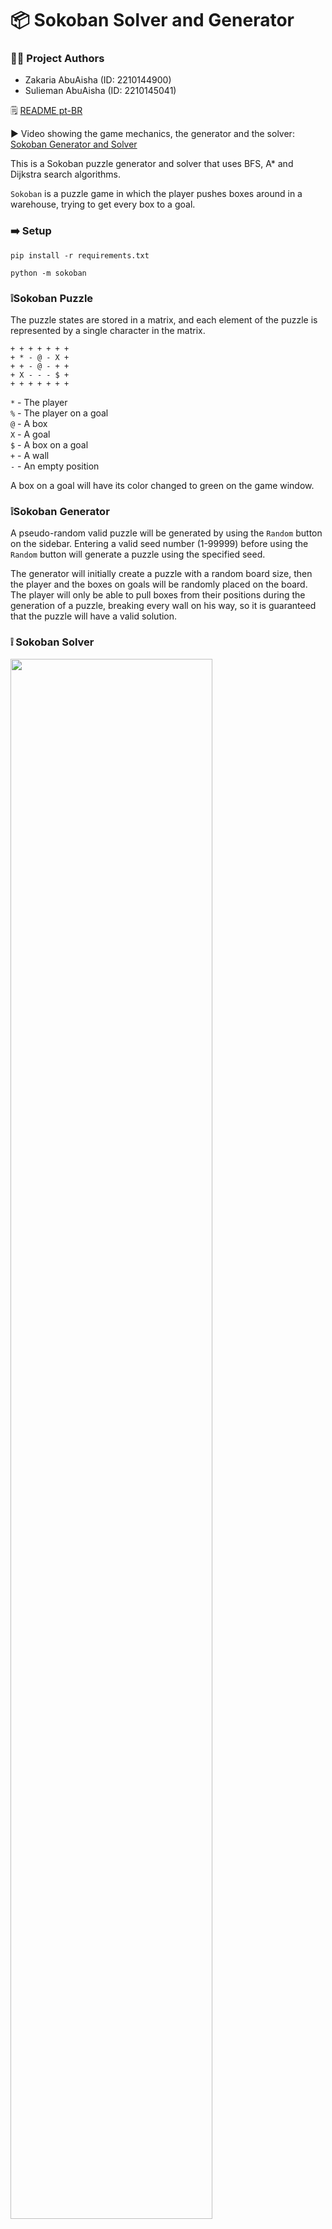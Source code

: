 # 📦 Sokoban Solver and Generator

### 👨‍🎓 Project Authors
- Zakaria AbuAisha (ID: 2210144900)  
- Sulieman AbuAisha (ID: 2210145041)

🗒️ [README pt-BR](https://github.com/xbandrade/sokoban-solver-generator/blob/main/README-pt-BR.md)

▶️ Video showing the game mechanics, the generator and the solver: [Sokoban Generator and Solver](https://www.youtube.com/watch?v=l0BHKkoViII)

This is a Sokoban puzzle generator and solver that uses BFS, A* and Dijkstra search algorithms.



`Sokoban` is a puzzle game in which the player pushes boxes around in a warehouse, trying to get every box to a goal.



### ➡️ Setup 
```pip install -r requirements.txt```

```python -m sokoban```


### ❕Sokoban Puzzle
The puzzle states are stored in a matrix, and each element of the puzzle is represented by a single character in the matrix.
```
+ + + + + + +
+ * - @ - X +
+ + - @ - + +
+ X - - - $ +
+ + + + + + +
```
`*` - The player </br>
`%` - The player on a goal </br>
`@` - A box </br>
`X` - A goal </br>
`$` - A box on a goal </br>
`+` - A wall </br>
`-` - An empty position </br>

A box on a goal will have its color changed to green on the game window.


### ❕Sokoban Generator
A pseudo-random valid puzzle will be generated by using the `Random` button on the sidebar. 
Entering a valid seed number (1-99999) before using the `Random` button will generate a puzzle using the specified seed.

The generator will initially create a puzzle with a random board size, then the player and the boxes on goals will be randomly placed on the board. 
The player will only be able to pull boxes from their positions during the generation of a puzzle, breaking every wall on his way, so it is guaranteed that the puzzle will have a valid solution.


### ❕ Sokoban Solver

<img src="https://raw.githubusercontent.com/xbandrade/sokoban-solver-generator/main/img/levelclear.gif" width=80% height=80%>

The algorithms used to implement the Sokoban puzzle solvers were `Breadth-First Search(BFS)` and `A*`.

The `BFS` solver uses a queue to store the next states of the puzzle it needs to visit. A visited state is stored in a hashset, and BFS won't try to visit the same state twice.

The `A*` algorithm is similar to the BFS algorithm, but it uses a priority queue instead of a queue, and it prioritizes moves that are more likely to solve the problem.
It does so by setting costs to the puzzle state and the player's movements, punishing the player with high costs for a bad move and rewarding the player with lower costs for a good move.
The state costs are defined by heuristic functions, and this solver was implemented with two different heuristics: the `Manhattan Distance` function and `Dijkstra` distance function.

All three implementations check for possible deadlocks (states that are impossible to solve) before adding the new state to the queue.

### ❕ Interface Buttons and Options
- `Restart` Reset the current level to its initial state
- `Seed` Specify a seed to be loaded with the `Random` button
- `Random` Generate a pseudo-random valid puzzle
- `Solve BFS` Solve the current puzzle using Breadth-First Search
- `A* Manhattan` Solve the current puzzle using A* with Manhattan Distance heuristic
- `Dijkstra` Solve the current puzzle using A* with Dijkstra distance heuristic
- `Visualize` Display the process of generating the puzzle and show the current best path for the solutions
### ❕ New In This Fork 
- `UCS` Solve the current puzzle using Uniform-Cost Search.
- `GBFS` Solve the current puzzle using Greedy-Best-First Search with Manhattan Distance heuristic
- `Benchmark` Shows a comparison between search algorithms that has been implemented for this project according to (time, maximum frontier, failed or succeeded ...etc)


### ❕ Unit Tests
All unit tests are stored in the `/tests` directory, separated by categories in different classes and files. Use `pytest` to run all unit tests at once.

More about Sokoban: [Wikipedia Article](https://en.wikipedia.org/wiki/Sokoban)
